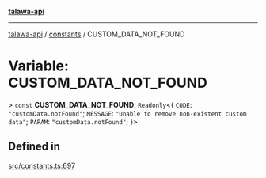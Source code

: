 [**talawa-api**](../../README.md)

***

[talawa-api](../../modules.md) / [constants](../README.md) / CUSTOM\_DATA\_NOT\_FOUND

# Variable: CUSTOM\_DATA\_NOT\_FOUND

\> `const` **CUSTOM\_DATA\_NOT\_FOUND**: `Readonly`\<\{ `CODE`: `"customData.notFound"`; `MESSAGE`: `"Unable to remove non-existent custom data"`; `PARAM`: `"customData.notFound"`; \}\>

## Defined in

[src/constants.ts:697](https://github.com/PalisadoesFoundation/talawa-api/blob/3a5276aff43f5de4f7fab3ec9683a420dcdc7a06/src/constants.ts#L697)

